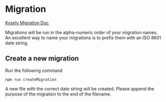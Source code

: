 # Migration

[Kysely Migration Doc](https://kysely.dev/docs/migrations)

Migrations will be run in the alpha-numeric order of your migration names. An excellent way to name your migrations is to prefix them with an ISO 8601 date string.

## Create a new migration

Run the following command

`npm run createMigration`

A new file with the correct date string will be created. Please append the purpose of the migration to the end of the filename.
